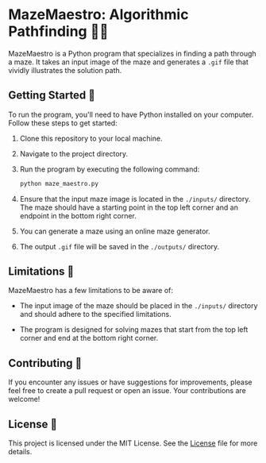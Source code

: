 # MazeMaestro: Algorithmic Pathfinding 🧩🚀

MazeMaestro is a Python program that specializes in finding a path through a maze. It takes an input image of the maze and generates a `.gif` file that vividly illustrates the solution path.

## Getting Started 🏁

To run the program, you'll need to have Python installed on your computer. Follow these steps to get started:

1. Clone this repository to your local machine.

2. Navigate to the project directory.

3. Run the program by executing the following command:
   ```bash
   python maze_maestro.py
   ```

4. Ensure that the input maze image is located in the `./inputs/` directory. The maze should have a starting point in the top left corner and an endpoint in the bottom right corner.

5. You can generate a maze using an online maze generator.

6. The output `.gif` file will be saved in the `./outputs/` directory.

## Limitations 🚧

MazeMaestro has a few limitations to be aware of:

- The input image of the maze should be placed in the `./inputs/` directory and should adhere to the specified limitations.

- The program is designed for solving mazes that start from the top left corner and end at the bottom right corner.

## Contributing 🤝

If you encounter any issues or have suggestions for improvements, please feel free to create a pull request or open an issue. Your contributions are welcome!

## License 📜

This project is licensed under the MIT License. See the [License](https://github.com/footcricket05/Maze-Solver-DAA/blob/main/LICENSE) file for more details.

